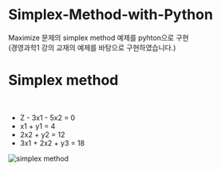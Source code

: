 # Simplex-Method-with-Python
Maximize 문제의 simplex method 예제를 pyhton으로 구현
<br>
(경영과학1 강의 교재의 예제를 바탕으로 구현하였습니다.)

# Simplex method
<br>

- Z - 3x1 - 5x2 = 0
- x1 + y1 = 4
- 2x2 + y2 = 12
- 3x1 + 2x2 + y3 = 18

![simplex method](https://github.com/user-attachments/assets/9abaeb91-5026-4647-9cb2-eb69f7b11332)
